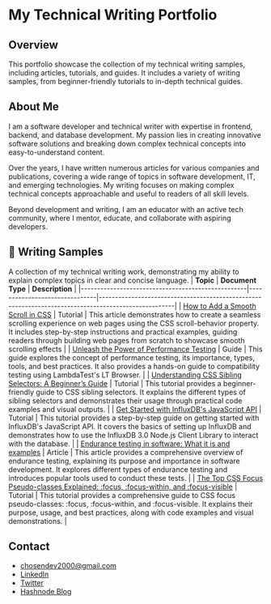 # My Technical Writing Portfolio
## Overview
This portfolio showcase the collection of my technical writing samples, including articles, tutorials, and guides. It includes a variety of writing samples, from beginner-friendly tutorials to in-depth technical guides.

## About Me
I am a software developer and technical writer with expertise in frontend, backend, and database development. My passion lies in creating innovative software solutions and breaking down complex technical concepts into easy-to-understand content.

Over the years, I have written numerous articles for various companies and publications, covering a wide range of topics in software development, IT, and emerging technologies. My writing focuses on making complex technical concepts approachable and useful to readers of all skill levels.

Beyond development and writing, I am an educator with an active tech community, where I mentor, educate, and collaborate with aspiring developers.

## 📄 Writing Samples
A collection of my technical writing work, demonstrating my ability to explain complex topics in clear and concise language.
| **Topic**                                         |       **Document Type**       | **Description**                                                                                     |
|---------------------------------------------------|-------------------------------|-----------------------------------------------------------------------------------------------------|
|  [How to Add a Smooth Scroll in CSS](https://www.lambdatest.com/blog/smooth-scroll-in-css/)  |  Tutorial  |  This article demonstrates how to create a seamless scrolling experience on web pages using the CSS scroll-behavior property. It includes step-by-step instructions and practical examples, guiding readers through building web pages from scratch to showcase smooth scrolling effects  |
|  [Unleash the Power of Performance Testing](https://blog.openreplay.com/performance-testing-tips/)  |  Guide  |  This guide explores the concept of performance testing, its importance, types, tools, and best practices. It also provides a hands-on guide to compatibility testing using LambdaTest's LT Browser.  |
|  [Understanding CSS Sibling Selectors: A Beginner’s Guide](https://www.lambdatest.com/blog/css-sibling-selectors/)  |  Tutorial  |  This tutorial provides a beginner-friendly guide to CSS sibling selectors. It explains the different types of sibling selectors and demonstrates their usage through practical code examples and visual outputs.  |
|  [Get Started with InfluxDB's JavaScript API](https://www.influxdata.com/blog/using-influxdb-javascript-api/)  |  Tutorial  |  This tutorial provides a step-by-step guide on getting started with InfluxDB's JavaScript API. It covers the basics of setting up InfluxDB and demonstrates how to use the InfluxDB 3.0 Node.js Client Library to interact with the database.  |
|  [Endurance testing in software: What it is and examples](https://www.tricentis.com/learn/endurance-testing-what-it-is-and-examples)  |  Article  |  This article provides a comprehensive overview of endurance testing, explaining its purpose and importance in software development. It explores different types of endurance testing and introduces popular tools used to conduct these tests.  |
|  [The Top CSS Focus Pseudo-classes Explained: :focus, :focus-within, and :focus-visible](https://blog.openreplay.com/a-guide-to-focus--focus-within-and-focus-visible/)  |  Tutorial  |  This tutorial provides a comprehensive guide to CSS focus pseudo-classes: :focus, :focus-within, and :focus-visible. It explains their purpose, usage, and best practices, along with code examples and visual demonstrations.  |

## Contact
- chosendev2000@gmail.com
- [LinkedIn](https://www.linkedin.com/in/chosenvincent1/)
- [Twitter](https://x.com/ChosenVincent1)
- [Hashnode Blog](https://chosenblog.hashnode.dev/)
